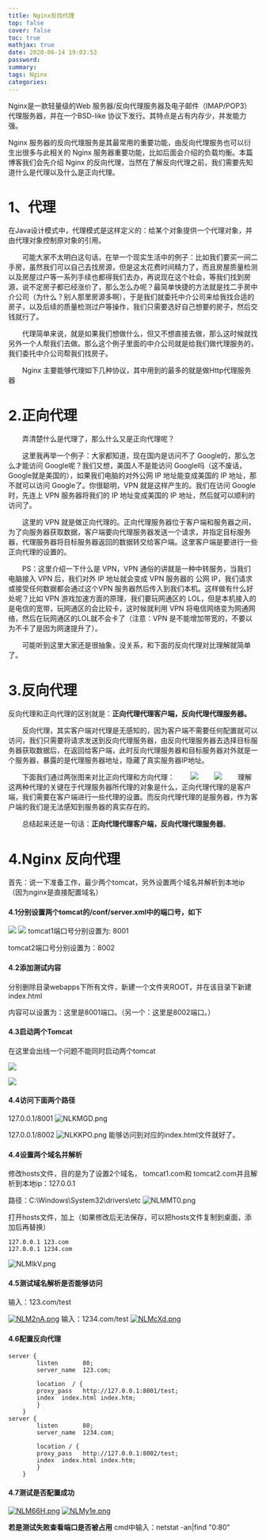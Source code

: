 ```yaml
---
title: Nginx反向代理
top: false
cover: false
toc: true
mathjax: true
date: 2020-06-14 19:03:53
password:
summary:
tags: Nginx
categories:
---
```


Nginx是一款轻量级的Web 服务器/反向代理服务器及电子邮件（IMAP/POP3）代理服务器，并在一个BSD-like 协议下发行。其特点是占有内存少，并发能力强。


Nginx 服务器的反向代理服务是其最常用的重要功能，由反向代理服务也可以衍生出很多与此相关的 Nginx 服务器重要功能，比如后面会介绍的负载均衡。本篇博客我们会先介绍 Nginx 的反向代理，当然在了解反向代理之前，我们需要先知道什么是代理以及什么是正向代理。
# 1、代理
在Java设计模式中，代理模式是这样定义的：给某个对象提供一个代理对象，并由代理对象控制原对象的引用。

　　可能大家不太明白这句话，在举一个现实生活中的例子：比如我们要买一间二手房，虽然我们可以自己去找房源，但是这太花费时间精力了，而且房屋质量检测以及房屋过户等一系列手续也都得我们去办，再说现在这个社会，等我们找到房源，说不定房子都已经涨价了，那么怎么办呢？最简单快捷的方法就是找二手房中介公司（为什么？别人那里房源多啊），于是我们就委托中介公司来给我找合适的房子，以及后续的质量检测过户等操作，我们只需要选好自己想要的房子，然后交钱就行了。

　　代理简单来说，就是如果我们想做什么，但又不想直接去做，那么这时候就找另外一个人帮我们去做。那么这个例子里面的中介公司就是给我们做代理服务的，我们委托中介公司帮我们找房子。

　　Nginx 主要能够代理如下几种协议，其中用到的最多的就是做Http代理服务器
　　

# 2.正向代理
　　弄清楚什么是代理了，那么什么又是正向代理呢？

　　这里我再举一个例子：大家都知道，现在国内是访问不了 Google的，那么怎么才能访问 Google呢？我们又想，美国人不是能访问 Google吗（这不废话，Google就是美国的），如果我们电脑的对外公网 IP 地址能变成美国的 IP 地址，那不就可以访问 Google了。你很聪明，VPN 就是这样产生的。我们在访问 Google 时，先连上 VPN 服务器将我们的 IP 地址变成美国的 IP 地址，然后就可以顺利的访问了。

　　这里的 VPN 就是做正向代理的。正向代理服务器位于客户端和服务器之间，为了向服务器获取数据，客户端要向代理服务器发送一个请求，并指定目标服务器，代理服务器将目标服务器返回的数据转交给客户端。这里客户端是要进行一些正向代理的设置的。

　　PS：这里介绍一下什么是 VPN，VPN 通俗的讲就是一种中转服务，当我们电脑接入 VPN 后，我们对外 IP 地址就会变成 VPN 服务器的 公网 IP，我们请求或接受任何数据都会通过这个VPN 服务器然后传入到我们本机。这样做有什么好处呢？比如 VPN 游戏加速方面的原理，我们要玩网通区的 LOL，但是本机接入的是电信的宽带，玩网通区的会比较卡，这时候就利用 VPN 将电信网络变为网通网络，然后在玩网通区的LOL就不会卡了（注意：VPN 是不能增加带宽的，不要以为不卡了是因为网速提升了）。

　　可能听到这里大家还是很抽象，没关系，和下面的反向代理对比理解就简单了。
　　
# 3.反向代理
反向代理和正向代理的区别就是：**正向代理代理客户端，反向代理代理服务器。**

　　反向代理，其实客户端对代理是无感知的，因为客户端不需要任何配置就可以访问，我们只需要将请求发送到反向代理服务器，由反向代理服务器去选择目标服务器获取数据后，在返回给客户端，此时反向代理服务器和目标服务器对外就是一个服务器，暴露的是代理服务器地址，隐藏了真实服务器IP地址。

　　下面我们通过两张图来对比正向代理和方向代理：
　　![](https://s1.ax1x.com/2020/07/02/NLZjAS.jpg)
　　![](https://s1.ax1x.com/2020/07/02/NLZO78.jpg)
　　理解这两种代理的关键在于代理服务器所代理的对象是什么，正向代理代理的是客户端，我们需要在客户端进行一些代理的设置。而反向代理代理的是服务器，作为客户端的我们是无法感知到服务器的真实存在的。

　　总结起来还是一句话：**正向代理代理客户端，反向代理代理服务器**。
# 4.Nginx 反向代理
首先：说一下准备工作，最少两个tomcat，另外设置两个域名并解析到本地ip（因为nginx是直接配置域名）

#### 4.1分别设置两个tomcat的/conf/server.xml中的端口号，如下

![](https://s1.ax1x.com/2020/07/02/NLu1H0.png)
![](https://s1.ax1x.com/2020/07/02/NLulBq.png)
tomcat1端口号分别设置为: 8001

tomcat2端口号分别设置为：8002


#### 4.2添加测试内容
分别删除目录webapps下所有文件，新建一个文件夹ROOT，并在该目录下新建index.html

内容可以设置为：这里是8001端口。（另一个：这里是8002端口。）



#### 4.3启动两个Tomcat
在这里会出线一个问题不能同时启动两个tomcat

![](https://s1.ax1x.com/2020/07/02/NLuGNT.png)


![](https://s1.ax1x.com/2020/07/02/NLu8EV.png)

#### 4.4访问下面两个路径

127.0.0.1/8001
![NLKMGD.png](https://s1.ax1x.com/2020/07/02/NLKMGD.png)

127.0.0.1/8002
![NLKKPO.png](https://s1.ax1x.com/2020/07/02/NLKKPO.png)
能够访问到对应的index.html文件就好了。

#### 4.4设置两个域名并解析
修改hosts文件，目的是为了设置2个域名， tomcat1.com和 tomcat2.com并且解析到本地ip：127.0.0.1

路径：C:\Windows\System32\drivers\etc
![NLMMT0.png](https://s1.ax1x.com/2020/07/02/NLMMT0.png)

打开hosts文件，加上（如果修改后无法保存，可以把hosts文件复制到桌面，添加后再替换）
```
127.0.0.1 123.com
127.0.0.1 1234.com
```



![NLMlkV.png](https://s1.ax1x.com/2020/07/02/NLMlkV.png)

#### 4.5测试域名解析是否能够访问
输入：123.com/test

[![NLM2nA.png](https://s1.ax1x.com/2020/07/02/NLM2nA.png)](https://imgchr.com/i/NLM2nA)
输入：1234.com/test
[![NLMcXd.png](https://s1.ax1x.com/2020/07/02/NLMcXd.png)](https://imgchr.com/i/NLMcXd)


#### 4.6配置反向代理
```
server {
        listen       80; 
        server_name  123.com;
       
        location  / {
        proxy_pass   http://127.0.0.1:8001/test;
        index  index.html index.htm;
        }
    }
server {
        listen       80;
        server_name  1234.com;
        
        location / {
        proxy_pass   http://127.0.0.1:8002/test;
        index  index.html index.htm;
        }
    }
```

####  4.7测试是否配置成功
[![NLM66H.png](https://s1.ax1x.com/2020/07/02/NLM66H.png)](https://imgchr.com/i/NLM66H)
[![NLMy1e.png](https://s1.ax1x.com/2020/07/02/NLMy1e.png)](https://imgchr.com/i/NLMy1e)

**若是测试失败查看端口是否被占用**
cmd中输入：netstat -an|find "0:80"